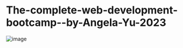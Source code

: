 # The-complete-web-development-bootcamp--by-Angela-Yu-2023

![image](https://user-images.githubusercontent.com/125631878/229377288-8d233315-2912-4925-afe8-10c1fcd8c492.png)

